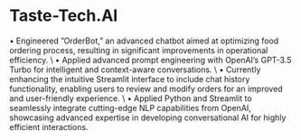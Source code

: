 # Taste-Tech.AI

• Engineered ”OrderBot,” an advanced chatbot aimed at optimizing food ordering process, resulting in significant improvements in
operational efficiency. \\
• Applied advanced prompt engineering with OpenAI’s GPT-3.5 Turbo for intelligent and context-aware conversations. \\
• Currently enhancing the intuitive Streamlit interface to include chat history functionality, enabling users to review and modify
orders for an improved and user-friendly experience. \\
• Applied Python and Streamlit to seamlessly integrate cutting-edge NLP capabilities from OpenAI, showcasing advanced expertise
in developing conversational AI for highly efficient interactions.
